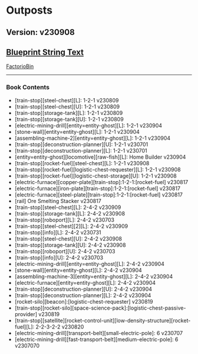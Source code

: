 # Outposts

## Version: v230908

## [Blueprint String Text](https://factoriobin.com/static/cdn/forever/post/t/o/j/ToJqMdBY/0/v0/blueprint-19fe80bbcc487dcb.txt)

[FactorioBin](https://factoriobin.com/post/ToJqMdBY)

-----

### Book Contents

* [train-stop][steel-chest][L]: 1-2-1 v230809
* [train-stop][steel-chest][U]: 1-2-1 v230809
* [train-stop][storage-tank][L]: 1-2-1 v230809
* [train-stop][storage-tank][U]: 1-2-1 v230809
* [electric-mining-drill][entity=entity-ghost][L]: 1-2-1 v230904
* [stone-wall][entity=entity-ghost][L]: 1-2-1 v230904
* [assembling-machine-2][entity=entity-ghost][L]: 1-2-1 v230904
* [train-stop][deconstruction-planner][U]: 1-2-1 v230701
* [train-stop][deconstruction-planner][L]: 1-2-1 v230701
* [entity=entity-ghost][locomotive][raw-fish][L]: Home Builder v230904
* [train-stop][rocket-fuel][steel-chest][L]: 1-2-1 v230908
* [train-stop][rocket-fuel][logistic-chest-requester][L]: 1-2-1 v230908
* [train-stop][rocket-fuel][logistic-chest-storage][U]: 1-2-1 v230908
* [electric-furnace][copper-plate][train-stop]:1-2-1:[rocket-fuel] v230817
* [electric-furnace][iron-plate][train-stop]:1-2-1:[rocket-fuel] v230817
* [electric-furnace][steel-plate][train-stop]:1-2-1:[rocket-fuel] v230817
* [rail] Ore Smelting Stacker v230817
* [train-stop][steel-chest][L]: 2-4-2 v230909
* [train-stop][storage-tank][L]: 2-4-2 v230908
* [train-stop][roboport][L]: 2-4-2 v230703
* [train-stop][steel-chest][2][L]: 2-4-2 v230909
* [train-stop][info][L]: 2-4-2 v230731
* [train-stop][steel-chest][U]: 2-4-2 v230908
* [train-stop][storage-tank][U]: 2-4-2 v230908
* [train-stop][roboport][U]: 2-4-2 v230703
* [train-stop][info][U]: 2-4-2 v230703
* [electric-mining-drill][entity=entity-ghost][L]: 2-4-2 v230904
* [stone-wall][entity=entity-ghost][L]: 2-4-2 v230904
* [assembling-machine-3][entity=entity-ghost][L]: 2-4-2 v230904
* [electric-furnace][entity=entity-ghost][L]: 2-4-2 v230904
* [train-stop][deconstruction-planner][U]: 2-4-2 v230904
* [train-stop][deconstruction-planner][L]: 2-4-2 v230904
* [rocket-silo][beacon]:[logistic-chest-requester] v230819
* [train-stop][rocket-silo][space-science-pack]:[logistic-chest-passive-provider] v230819
* [train-stop][satellite][rocket-control-unit][low-density-structure][rocket-fuel][L]: 2-2-3-2-2 v230820
* [electric-mining-drill][transport-belt][small-electric-pole]: 6 v230707
* [electric-mining-drill][fast-transport-belt][medium-electric-pole]: 6 v2307070


